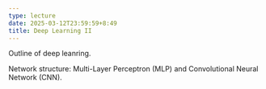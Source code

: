 ```yaml
---
type: lecture
date: 2025-03-12T23:59:59+8:49
title: Deep Learning II
---
```

Outline of deep leanring.

Network structure: Multi-Layer Perceptron (MLP) and Convolutional Neural Network (CNN).



